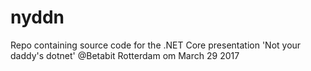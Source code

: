 # nyddn
Repo containing source code for the .NET Core presentation 'Not your daddy's dotnet' @Betabit Rotterdam om March 29 2017
